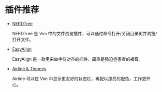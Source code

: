# 插件推荐

- [NERDTree](nerdtree.md)

  NERDTree 是 Vim 中的文件浏览插件，可以通过命令打开/关闭目录树并浏览/打开文件。

- [EasyAlign](easyalign.md)

  EasyAlign 是一款用来做字符对齐的插件，简直是强迫症患者的福音。

- [Airline & Themes](airline.md)

  Airline 可以在 Vim 中显示更友好的状态栏，再配以漂亮的配色，工作更开心。

